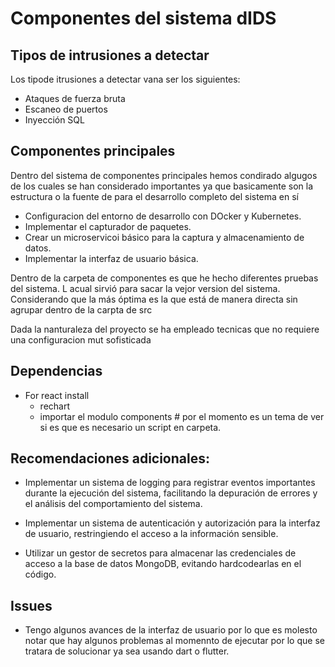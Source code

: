 # Componentes del sistema dIDS
## Tipos de intrusiones a detectar
Los tipode itrusiones a detectar vana  ser los siguientes:
* Ataques de fuerza bruta
* Escaneo de puertos
* Inyección SQL

## Componentes principales
Dentro del sistema de componentes principales hemos condirado algugos de los cuales se han considerado importantes ya que basicamente son la estructura o la fuente de para el desarrollo completo del sistema en sí

* Configuracion del entorno de desarrollo con DOcker y Kubernetes.
* Implementar el capturador de paquetes.
* Crear un microservicoi básico para la captura y almacenamiento de datos.
* Implementar la interfaz de usuario básica.

Dentro de la carpeta de componentes es que he hecho diferentes pruebas del sistema. L acual sirvió para sacar la vejor version del sistema. Considerando que la más óptima es la que está de manera directa sin agrupar dentro de la carpta de src

Dada la nanturaleza del proyecto se ha empleado tecnicas que no requiere una configuracion mut sofisticada

## Dependencias
* For react install
  *  rechart
  *  importar el modulo components # por el momento es un tema de ver si es que es necesario un script en carpeta.

## Recomendaciones adicionales:

  * Implementar un sistema de logging para registrar eventos importantes durante la ejecución del sistema, facilitando la depuración de errores y el análisis del comportamiento del sistema.

  * Implementar un sistema de autenticación y autorización para la interfaz de usuario, restringiendo el acceso a la información sensible.

  * Utilizar un gestor de secretos para almacenar las credenciales de acceso a la base de datos MongoDB, evitando hardcodearlas en el código.


 ## Issues
* Tengo algunos avances de la interfaz de usuario por lo que es molesto notar que hay algunos problemas al momennto de ejecutar por lo que se tratara de solucionar ya sea usando dart o flutter.

